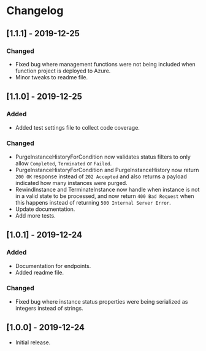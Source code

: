 # Changelog

<a name="1.1.1" />

## [1.1.1] - 2019-12-25

### Changed
 - Fixed bug where management functions were not being included when function project is deployed to Azure.
 - Minor tweaks to readme file.

<a name="1.1.0" />

## [1.1.0] - 2019-12-25

### Added
 - Added test settings file to collect code coverage.

### Changed
 - PurgeInstanceHistoryForCondition now validates status filters to only allow `Completed`, `Terminated` or `Failed`.
 - PurgeInstanceHistoryForCondition and PurgeInstanceHistory now return `200 OK` response instead of `202 Accepted` and also returns a payload indicated how many instances were purged.
 - RewindInstance and TerminateInstance now handle when instance is not in a valid state to be processed, and now return `400 Bad Request` when this happens instead of returning `500 Internal Server Error`.
 - Update documentation.
 - Add more tests.

<a name="1.0.1" />

## [1.0.1] - 2019-12-24

### Added
 - Documentation for endpoints.
 - Added readme file.

### Changed
 - Fixed bug where instance status properties were being serialized as integers instead of strings.

<a name="1.0.0" />

## [1.0.0] - 2019-12-24
 - Initial release.